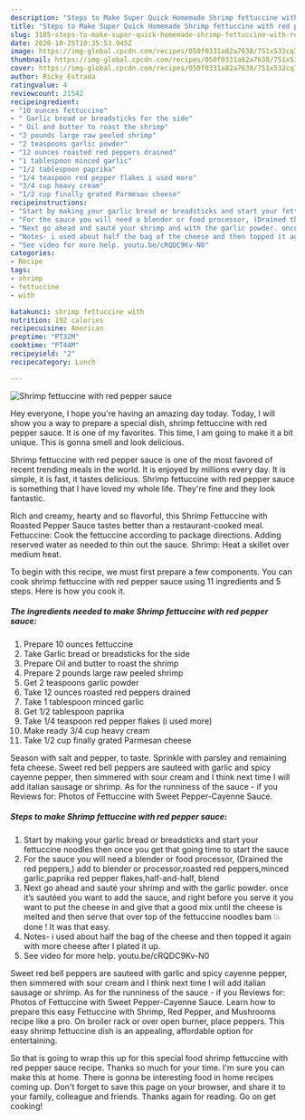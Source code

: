 ```yaml
---
description: "Steps to Make Super Quick Homemade Shrimp fettuccine with red pepper sauce"
title: "Steps to Make Super Quick Homemade Shrimp fettuccine with red pepper sauce"
slug: 3105-steps-to-make-super-quick-homemade-shrimp-fettuccine-with-red-pepper-sauce
date: 2020-10-25T10:35:53.945Z
image: https://img-global.cpcdn.com/recipes/050f0331a82a7638/751x532cq70/shrimp-fettuccine-with-red-pepper-sauce-recipe-main-photo.jpg
thumbnail: https://img-global.cpcdn.com/recipes/050f0331a82a7638/751x532cq70/shrimp-fettuccine-with-red-pepper-sauce-recipe-main-photo.jpg
cover: https://img-global.cpcdn.com/recipes/050f0331a82a7638/751x532cq70/shrimp-fettuccine-with-red-pepper-sauce-recipe-main-photo.jpg
author: Ricky Estrada
ratingvalue: 4
reviewcount: 21542
recipeingredient:
- "10 ounces fettuccine"
- " Garlic bread or breadsticks for the side"
- " Oil and butter to roast the shrimp"
- "2 pounds large raw peeled shrimp"
- "2 teaspoons garlic powder"
- "12 ounces roasted red peppers drained"
- "1 tablespoon minced garlic"
- "1/2 tablespoon paprika"
- "1/4 teaspoon red pepper flakes i used more"
- "3/4 cup heavy cream"
- "1/2 cup finally grated Parmesan cheese"
recipeinstructions:
- "Start by making your garlic bread or breadsticks and start your fettuccine noodles then once you get that going time to start the sauce"
- "For the sauce you will need a blender or food processor, (Drained the red peppers,) add to blender or processor,roasted red peppers,minced garlic,paprika red pepper flakes,half-and-half, blend"
- "Next go ahead and sauté your shrimp and with the garlic powder. once it’s sautéed you want to add the sauce, and right before you serve it you want to put the cheese in and give that a good mix until the cheese is melted and then serve that over top of the fettuccine noodles bam 💥 done ! It was that easy."
- "Notes- i used about half the bag of the cheese and then topped it again with more cheese after I plated it up."
- "See video for more help. youtu.be/cRQDC9Kv-N0"
categories:
- Recipe
tags:
- shrimp
- fettuccine
- with

katakunci: shrimp fettuccine with 
nutrition: 192 calories
recipecuisine: American
preptime: "PT32M"
cooktime: "PT44M"
recipeyield: "2"
recipecategory: Lunch

---
```



![Shrimp fettuccine with red pepper sauce](https://img-global.cpcdn.com/recipes/050f0331a82a7638/751x532cq70/shrimp-fettuccine-with-red-pepper-sauce-recipe-main-photo.jpg)

Hey everyone, I hope you're having an amazing day today. Today, I will show you a way to prepare a special dish, shrimp fettuccine with red pepper sauce. It is one of my favorites. This time, I am going to make it a bit unique. This is gonna smell and look delicious.

Shrimp fettuccine with red pepper sauce is one of the most favored of recent trending meals in the world. It is enjoyed by millions every day. It is simple, it is fast, it tastes delicious. Shrimp fettuccine with red pepper sauce is something that I have loved my whole life. They're fine and they look fantastic.

Rich and creamy, hearty and so flavorful, this Shrimp Fettuccine with Roasted Pepper Sauce tastes better than a restaurant-cooked meal. Fettuccine: Cook the fettuccine according to package directions. Adding reserved water as needed to thin out the sauce. Shrimp: Heat a skillet over medium heat.


To begin with this recipe, we must first prepare a few components. You can cook shrimp fettuccine with red pepper sauce using 11 ingredients and 5 steps. Here is how you cook it.

<!--inarticleads1-->

##### The ingredients needed to make Shrimp fettuccine with red pepper sauce:

1. Prepare 10 ounces fettuccine
1. Take  Garlic bread or breadsticks for the side
1. Prepare  Oil and butter to roast the shrimp
1. Prepare 2 pounds large raw peeled shrimp
1. Get 2 teaspoons garlic powder
1. Take 12 ounces roasted red peppers drained
1. Take 1 tablespoon minced garlic
1. Get 1/2 tablespoon paprika
1. Take 1/4 teaspoon red pepper flakes (i used more)
1. Make ready 3/4 cup heavy cream
1. Take 1/2 cup finally grated Parmesan cheese


Season with salt and pepper, to taste. Sprinkle with parsley and remaining feta cheese. Sweet red bell peppers are sauteed with garlic and spicy cayenne pepper, then simmered with sour cream and I think next time I will add italian sausage or shrimp. As for the runniness of the sauce - if you Reviews for: Photos of Fettuccine with Sweet Pepper-Cayenne Sauce. 

<!--inarticleads2-->

##### Steps to make Shrimp fettuccine with red pepper sauce:

1. Start by making your garlic bread or breadsticks and start your fettuccine noodles then once you get that going time to start the sauce
1. For the sauce you will need a blender or food processor, (Drained the red peppers,) add to blender or processor,roasted red peppers,minced garlic,paprika red pepper flakes,half-and-half, blend
1. Next go ahead and sauté your shrimp and with the garlic powder. once it’s sautéed you want to add the sauce, and right before you serve it you want to put the cheese in and give that a good mix until the cheese is melted and then serve that over top of the fettuccine noodles bam 💥 done ! It was that easy.
1. Notes- i used about half the bag of the cheese and then topped it again with more cheese after I plated it up.
1. See video for more help. youtu.be/cRQDC9Kv-N0


Sweet red bell peppers are sauteed with garlic and spicy cayenne pepper, then simmered with sour cream and I think next time I will add italian sausage or shrimp. As for the runniness of the sauce - if you Reviews for: Photos of Fettuccine with Sweet Pepper-Cayenne Sauce. Learn how to prepare this easy Fettuccine with Shrimp, Red Pepper, and Mushrooms recipe like a pro. On broiler rack or over open burner, place peppers. This easy shrimp fettuccine dish is an appealing, affordable option for entertaining. 

So that is going to wrap this up for this special food shrimp fettuccine with red pepper sauce recipe. Thanks so much for your time. I'm sure you can make this at home. There is gonna be interesting food in home recipes coming up. Don't forget to save this page on your browser, and share it to your family, colleague and friends. Thanks again for reading. Go on get cooking!
